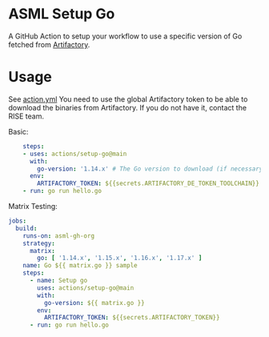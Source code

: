# ASML Setup Go
A GitHub Action to setup your workflow to use a specific version of Go fetched from [Artifactory](https://artifactory-de.asml.com/ui/repos/tree/General/rise-generic-dev-local/toolchain-cache).

# Usage
See [action.yml](action.yml)
You need to use the global Artifactory token to be able to download the binaries from Artifactory. If you do not have it, contact the RISE team.

Basic:
```yaml
    steps:
    - uses: actions/setup-go@main
      with:
        go-version: '1.14.x' # The Go version to download (if necessary) and use.
      env:
        ARTIFACTORY_TOKEN: ${{secrets.ARTIFACTORY_DE_TOKEN_TOOLCHAIN}}
    - run: go run hello.go
```

Matrix Testing:
```yaml
jobs:
  build:
    runs-on: asml-gh-org
    strategy:
      matrix:
        go: [ '1.14.x', '1.15.x', '1.16.x', '1.17.x' ]
    name: Go ${{ matrix.go }} sample
    steps:
      - name: Setup go
        uses: actions/setup-go@main
        with:
          go-version: ${{ matrix.go }}
        env:
          ARTIFACTORY_TOKEN: ${{secrets.ARTIFACTORY_TOKEN}}
      - run: go run hello.go
```
